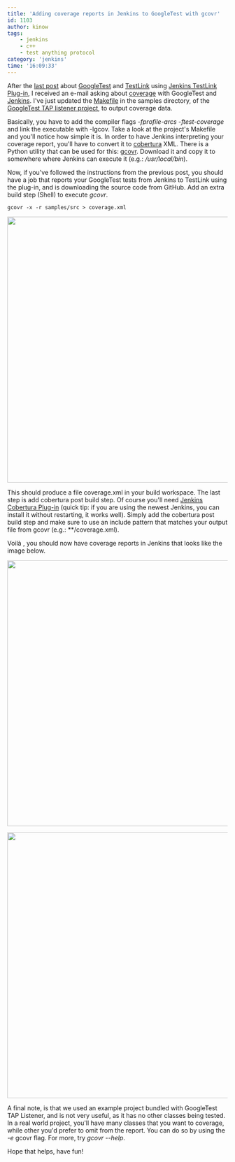 ```yaml
---
title: 'Adding coverage reports in Jenkins to GoogleTest with gcovr'
id: 1103
author: kinow
tags: 
    - jenkins
    - c++
    - test anything protocol
category: 'jenkins'
time: '16:09:33'
---
```

<p>After the <a href="{{ pcurl('/2012/10/11/jenkins-testlink-and-gtest-in-5-minutes-or-so')}}" title="Jenkins, TestLink and GTest in 5 minutes (or so)">last post</a> about <a href="http://code.google.com/p/googletest/" title="GoogleTest">GoogleTest</a> and <a href="http://www.teamst.org" title="TestLink">TestLink</a> using <a href="https://wiki.jenkins-ci.org/display/JENKINS/TestLink+Plugin" title="Jenkins TestLink Plug-in">Jenkins TestLink Plug-in</a>, I received an e-mail asking about <a href="http://en.wikipedia.org/wiki/Code_coverage" title="Code Coverage">coverage</a> with GoogleTest and <a href="http://www.jenkins-ci.org" title="Jenkins CI">Jenkins</a>. I've just updated the <a href="https://github.com/kinow/gtest-tap-listener/blob/master/samples/Makefile">Makefile</a> in the samples directory, of the <a href="https://github.com/kinow/gtest-tap-listener" title="GTest TAP Listener">GoogleTest TAP listener project</a>, to output coverage data.</p>

<p>Basically, you have to add the compiler flags <em>-fprofile-arcs -ftest-coverage</em> and link the executable with -lgcov. Take a look at the project's Makefile and you'll notice how simple it is. In order to have Jenkins interpreting your coverage report, you'll have to convert it to <a href="http://cobertura.sourceforge.net" title="Cobertura">cobertura</a> XML. There is a Python utility that can be used for this: <a href="https://software.sandia.gov/trac/fast/wiki/gcovr" title="gcovr">gcovr</a>. Download it and copy it to somewhere where Jenkins can execute it (e.g.: <em>/usr/local/bin</em>).</p>

<p>Now, if you've followed the instructions from the previous post, you should have a job that reports your GoogleTest tests from Jenkins to TestLink using the plug-in, and is downloading the source code from GitHub. Add an extra build step  (Shell) to execute <em>gcovr</em>.</p>

<!--more-->

```shell
gcovr -x -r samples/src > coverage.xml
```

<p><a href="{{assets.screenshot_0031}}"><img src="{{assets.screenshot_0031}}" alt="" title="Calling gcovr in Jenkins" width="1016" height="608" class="aligncenter size-full wp-image-1107" /></a></p>

<p>This should produce a file coverage.xml in your build workspace. The last step is add cobertura post build step. Of course you'll need <a href="https://wiki.jenkins-ci.org/display/JENKINS/Cobertura+Plugin" title="Jenkins Cobertura Plug-in">Jenkins Cobertura Plug-in</a> (quick tip: if you are using the newest Jenkins, you can install it without restarting, it works well). Simply add the cobertura post build step and make sure to use an include pattern that matches your output file from gcovr (e.g.: **/coverage.xml).</p>

<p>Voil&agrave; , you should now have coverage reports in Jenkins that looks like the image below.</p>

<p><a href="{{assets.screenshot_0011 }}"><img src="{{assets.screenshot_0011}}" alt="" title="Coverage Reports" width="1016" height="608" class="aligncenter size-full wp-image-1105" /></a></p>

<p><a href="{{assets.screenshot_0021}}"><img src="{{assets.screenshot_0021}}" alt="" title="Coverage Reports" width="1016" height="608" class="aligncenter size-full wp-image-1106" /></a></p>

<p>A final note, is that we used an example project bundled with GoogleTest TAP Listener, and is not very useful, as it has no other classes being tested. In a real world project, you'll have many classes that you want to coverage, while other you'd prefer to omit from the report. You can do so by using the <em>-e</em> gcovr flag. For more, try <em>gcovr --help</em>.</p>

<p>Hope that helps, have fun!</p>
